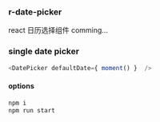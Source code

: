 ### r-date-picker

react 日历选择组件 comming...


### single date picker

```javascript
<DatePicker defaultDate={ moment() }  />
```

#### options



```bash
npm i
npm run start
```